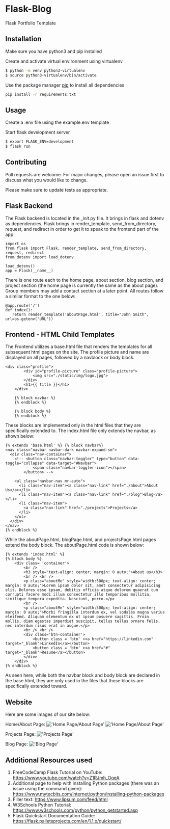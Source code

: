 # Flask-Blog

Flask Portfolio Template

## Installation

Make sure you have python3 and pip installed


Create and activate virtual environment using virtualenv
```bash
$ python -m venv python3-virtualenv
$ source python3-virtualenv/bin/activate
```

Use the package manager [pip](https://pip.pypa.io/en/stable/) to install all dependencies

```bash
pip install -r requirements.txt
```

## Usage


Create a .env file using the example.env template


Start flask development server
```bash
$ export FLASK_ENV=development
$ flask run
```

## Contributing
Pull requests are welcome. For major changes, please open an issue first to discuss what you would like to change.

Please make sure to update tests as appropriate.

## Flask Backend
The Flask backend is located in the __init_.py file. It brings in flask and dotenv as dependencies. Flask brings in render_template, send_from_directory, request, and redirect in order to get it to speak to the frontend part of the app.

```
import os
from flask import Flask, render_template, send_from_directory, request, redirect
from dotenv import load_dotenv

load_dotenv()
app = Flask(__name__)
```

There is one route each to the home page, about section, blog section, and project section (the home page is currently the same as the about page). Group members may add a contact section at a later point. All routes follow a similar format to the one below:

```
@app.route('/')
def index():
   return render_template('aboutPage.html', title="John Smith", url=os.getenv("URL"))
```

## Frontend - HTML Child Templates
The Frontend utilizes a base.html file that renders the templates for all subsequent html pages on the site. The profile picture and name are displayed on all pages, followed by a navblock or body block. 

```
<div class="profile">
        <div id="profile-picture" class="profile-picture">
            <img src="./static/img/logo.jpg">
        </div>
        <h1>{{ title }}</h1>
    </div>

    {% block navbar %}
    {% endblock %}

    {% block body %}
    {% endblock %}
```
These blocks are implemented only in the html files that they are specifically extended to. The index.html file only extends the navbar, as shown below:

```
{% extends 'base.html' %} {% block navbar%}
<nav class="navbar navbar-dark navbar-expand-sm">
  <div class="nav-container">
    <!-- <button class="navbar-toggler" type="button" data-toggle="collapse" data-target="#Navbar">
            <span class="navbar-toggler-icon"></span>
        </button> -->

    <ul class="navbar-nav mr-auto">
      <li class="nav-item"><a class="nav-link" href="./about">About Us</a></li>
      <li class="nav-item"><a class="nav-link" href="./blog">Blog</a></li>
      <li class="nav-item">
        <a class="nav-link" href="./projects">Projects</a>
      </li>
    </ul>
  </div>
</nav>
{% endblock %}
```

While the aboutPage.html, blogPage.html, and projectsPage.html pages extend the body block. The aboutPage.html code is shown below:

```
{% extends 'index.html' %} 
{% block body %}
    <div class= 'container'>
        <br />
        <h3 style="text-align: center; margin: 0 auto;">About us</h3>
        <br /> <br />
        <p class="aboutMe" style="width:500px; text-align: center; margin: 0 auto;">Lorem ipsum dolor sit, amet consectetur adipisicing elit. Dolores esse ipsam, debitis officia atque dolorem quaerat cum corrupti facere modi illum consectetur illo temporibus mollitia, similique tempora expedita. Nesciunt, porro.</p>
        <br />
        <p class="aboutMe" style="width:500px; text-align: center; margin: 0 auto;">Morbi fringilla interdum ex, vel sodales magna varius eleifend. Aliquam elementum ex ut ipsum posuere sagittis. Proin mollis, diam egestas imperdiet suscipit, tellus tellus ornare felis, nec interdum risus erat in augue.</p>
        <br /> <br />
        <div class='btn-container'>        
            <button class = 'btn' ><a href="https://linkedin.com" target="_blank">LinkedIn</a></button>
            <button class = 'btn' ><a href="#" target="_blank">Resume</a></button>
        </div>
    </div>
{% endblock %} 
```

As seen here, while both the navbar block and body block are declared in the base.html, they are only used in the files that those blocks are specifically extended toward. 

## Website

Here are some images of our site below:

Home/About Page: 
!['Home Page/About Page'](https://res.cloudinary.com/lonewolf23/image/upload/v1623433879/Screen_Shot_2021-06-11_at_1.37.57_PM_m5zwiw.png)
!['Home Page/About Page'](https://res.cloudinary.com/lonewolf23/image/upload/v1623433886/Screen_Shot_2021-06-11_at_1.38.44_PM_cfigl1.png)


Projects Page: !['Projects Page'](https://res.cloudinary.com/lonewolf23/image/upload/v1623433894/Screen_Shot_2021-06-11_at_1.40.15_PM_cfawsq.png)

Blog Page: !['Blog Page'](https://res.cloudinary.com/lonewolf23/image/upload/v1623433902/Screen_Shot_2021-06-11_at_1.41.24_PM_hgrc1i.png)


## Additional Resources used
1) FreeCodeCamp Flask Tutorial on YouTube: https://www.youtube.com/watch?v=Z1RJmh_OqeA
2) Additional page to help with installing Python packages (there was an issue using the command given): https://www.mytecbits.com/internet/python/installing-python-packages
3) Filler text: https://www.lipsum.com/feed/html
4) W3Schools Python Tutorial: https://www.w3schools.com/python/python_getstarted.asp
5) Flask Quickstart Documentation Guide: https://flask.palletsprojects.com/en/1.1.x/quickstart/



